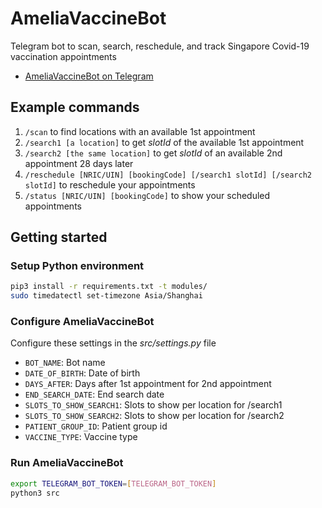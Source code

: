 # AmeliaVaccineBot

Telegram bot to scan, search, reschedule, and track Singapore Covid-19 vaccination appointments

- [AmeliaVaccineBot on Telegram](https://t.me/AmeliaVaccineBot)

## Example commands

1. `/scan` to find locations with an available 1st appointment
2. `/search1 [a location]` to get _slotId_ of the available 1st appointment
3. `/search2 [the same location]` to get _slotId_ of an available 2nd appointment 28 days later
4. `/reschedule [NRIC/UIN] [bookingCode] [/search1 slotId] [/search2 slotId]` to reschedule your appointments
5. `/status [NRIC/UIN] [bookingCode]` to show your scheduled appointments

## Getting started

### Setup Python environment

```bash
pip3 install -r requirements.txt -t modules/
sudo timedatectl set-timezone Asia/Shanghai
```

### Configure AmeliaVaccineBot

Configure these settings in the _src/settings.py_ file

- `BOT_NAME`: Bot name
- `DATE_OF_BIRTH`: Date of birth
- `DAYS_AFTER`: Days after 1st appointment for 2nd appointment
- `END_SEARCH_DATE`: End search date
- `SLOTS_TO_SHOW_SEARCH1`: Slots to show per location for /search1
- `SLOTS_TO_SHOW_SEARCH2`: Slots to show per location for /search2
- `PATIENT_GROUP_ID`: Patient group id
- `VACCINE_TYPE`: Vaccine type

### Run AmeliaVaccineBot

```bash
export TELEGRAM_BOT_TOKEN=[TELEGRAM_BOT_TOKEN]
python3 src
```
